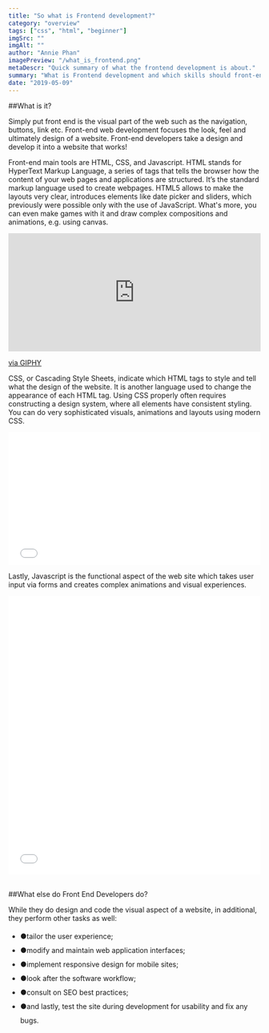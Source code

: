 ```yaml
---
title: "So what is Frontend development?"
category: "overview"
tags: ["css", "html", "beginner"]
imgSrc: ""
imgAlt: ""
author: "Annie Phan"
imagePreview: "/what_is_frontend.png"
metaDescr: "Quick summary of what the frontend development is about."
summary: "What is Frontend development and which skills should front-end developer have"
date: "2019-05-09"
---
```


##What is it?

Simply put front end is the visual part of the web such as the navigation, buttons, link etc. Front-end web development focuses the look, feel and ultimately design of a website. Front-end developers take a design and develop it into a website that works!

Front-end main tools are HTML, CSS, and Javascript. HTML stands for HyperText Markup Language, a series of  tags that tells the browser how the content of your web pages and applications are structured. It’s the standard markup language used to create webpages. HTML5 allows to make the layouts very clear, introduces elements like date picker and sliders, which previously were possible only with the use of JavaScript. What's more, you can even make games with it and draw complex compositions and animations, e.g. using canvas.

<iframe src="https://giphy.com/embed/5brYCiyM9khYIag593" height="236" style="width: 100%;" frameBorder="0" class="giphy-embed" allowFullScreen></iframe><p><a href="https://giphy.com/gifs/5brYCiyM9khYIag593">via GIPHY</a></p>

CSS, or Cascading Style Sheets, indicate which HTML tags to style and tell what the design of the website. It is another language used to change the appearance of each HTML tag. Using CSS properly often requires constructing a design system, where all elements have consistent styling. You can do very sophisticated visuals, animations and layouts using modern CSS.
<iframe height="265" style="width: 100%;" scrolling="no" title="Alex the CSS Husky" src="//codepen.io/davidkpiano/embed/wMqXea/?height=265&theme-id=0&default-tab=result" frameborder="no" allowtransparency="true" allowfullscreen="true">
  See the Pen <a href='https://codepen.io/davidkpiano/pen/wMqXea/'>Alex the CSS Husky</a> by David Khourshid
    (<a href='https://codepen.io/davidkpiano'>@davidkpiano</a>) on <a href='https://codepen.io'>CodePen</a>.
    </iframe>
<script async src="https://static.codepen.io/assets/embed/ei.js"></script>

Lastly, Javascript is the functional aspect of the web site which takes user input via forms and creates complex animations and visual experiences.

<iframe height="556" style="width: 100%;" scrolling="no" title="React Animated BB-8" src="//codepen.io/bullerb/embed/gMpxNZ/?height=556&theme-id=0&default-tab=result" frameborder="no" allowtransparency="true" allowfullscreen="true">
  See the Pen <a href='https://codepen.io/bullerb/pen/gMpxNZ/'>React Animated BB-8</a> by Brad Colthurst
    (<a href='https://codepen.io/bullerb'>@bullerb</a>) on <a href='https://codepen.io'>CodePen</a>.
    </iframe>

<br/>
<br/>


##What else do Front End Developers do?

While they do design and code the visual aspect of a website, in additional, they perform other tasks as well:
<ul style="line-height: 2;">
  <li>
    <span class="red mr3">●</span>tailor the user experience;
  </li>
  <li>
    <span class="red mr3">●</span>modify and maintain web application interfaces;
  </li>
  <li>
    <span class="red mr3">●</span>implement responsive design for mobile sites;
  </li>
  <li>
    <span class="red mr3">●</span>look after the software workflow;
  </li>
  <li>
    <span class="red mr3">●</span>consult on SEO best practices;
  </li>
  <li>
    <span class="red mr3">●</span>and lastly, test the site during development for usability and fix any bugs.
  </li>
</ul>

